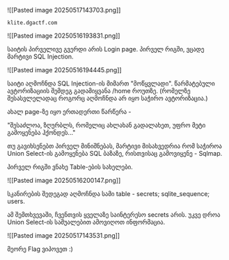 ![[Pasted image 20250517143703.png]]

```
klite.dgactf.com
```

![[Pasted image 20250516193831.png]]

საიტის პირველივე გვერდი არის Login page. პირველ რიგში, ვცადე მარტივი SQL Injection.

![[Pasted image 20250516194445.png]]

საიტი აღმოჩნდა SQL Injection-ის მიმართ "მოწყვლადი". წარმატებული ავტორიზაციის შემდეგ გადამიყვანა /home როუთზე. (რომელზე შესასვლელადაც როგორც აღმოჩნდა არ იყო საჭირო ავტორიზაცია.)

ახალ page-ზე იყო ერთადერთი წარწერა - 

"შესაძლოა, ზღურბლს, რომელიც ახლახან გადალახეთ, უფრო მეტი გამოყენება ჰქონდეს..."

თუ გავიხსენებთ პირველ მინიშნებას, მარტივი მისახვედრია რომ საჭიროა Union Select-ის გამოყენება SQL ბაზაზე, რისთვისაც გამოვიყენე - Sqlmap.

პირველ რიგში ვნახე Table-ების სახელები.

![[Pasted image 20250516200147.png]]

სკანირების შედეგად აღმოჩნდა სამი table - secrets; sqlite_sequence; users.

ამ შემთხვევაში, ჩვენთვის ყველაზე საინტერესო secrets არის. უკვე დროა Union Select-ის საშუალებით ამოვიღოთ ინფორმაცია.

![[Pasted image 20250517143531.png]]

მეორე Flag ვიპოვეთ :)